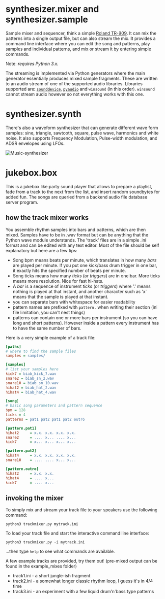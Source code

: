 
# synthesizer.mixer and synthesizer.sample

Sample mixer and sequencer, think a simple [Roland TR-909](https://en.wikipedia.org/wiki/Roland_TR-909).
It can mix the patterns into a single output file, but can also stream the mix.
It provides a command line interface where you can edit the song and patterns,
play samples and individual patterns, and mix or stream it by entering simple commands.

Note: *requires Python 3.x.*


The streaming is implemented via Python generators where the main generator essentially produces mixed sample fragments.
These are written to an audio stream of one of the supported audio libraries.
Libraries supported are: [``sounddevice``](http://python-sounddevice.readthedocs.io/),
[``pyaudio``](http://people.csail.mit.edu/hubert/pyaudio/) and ``winsound`` (in this order). 
``winsound`` cannot stream audio however so not everything works with this one.

# synthesizer.synth

There's also a waveform synthesizer that can generate different wave form samples:
sine, triangle, sawtooth, square, pulse wave, harmonics and white noise.
It also supports Frequency Modulation, Pulse-width modulation, and ADSR envelopes using LFOs.

![Music-synthesizer](https://github.com/Geni-96/Music-synthesizer/assets/122692904/6080d74f-0357-432d-a529-362dd51288ff)


# jukebox.box

This is a jukebox like party sound player that allows to prepare a playlist,
fade from a track to the next from the list, and insert random soundbytes for added fun.
The songs are queried from a backend audio file database server program.
 

## how the track mixer works

You assemble rhythm samples into bars and patterns, which are then mixed.
Samples have to be in .wav format but can be anything that the Python wave module understands. 
The 'track' files are in a simple .ini format and can be edited with any text editor.
Most of the file should be self explanatory but here are a few tips:

- Song bpm means beats per minute, which translates in how many *bars* are played per minute.
  If you put one kick/bass drum trigger in one bar, it exactly hits the specified number of beats per minute.
- Song ticks means how many *ticks* (or *triggers*) are in one bar. More ticks means more resolution. Nice for fast hi-hats.
- A *bar* is a sequence of instrument *ticks* (or *triggers*) where '.' means nothing is played at that instant,
  and another character such as 'x' means that the sample is played at that instant.
- you can separate bars with whitespace for easier readability
- pattern names are prefixed with ``pattern.`` when writing their section (ini file limitation, you can't nest things)
- patterns can contain one or more bars per instrument (so you can have long and short patterns). However inside
  a pattern every instrument has to have the same number of bars.
  

Here is a very simple example of a track file:

```ini
[paths]
# where to find the sample files
samples = samples/

[samples]
# list your samples here
kick7 = biab_kick_7.wav
snare2 = biab_sn_2.wav
snare10 = biab_sn_10.wav
hihat2 = biab_hat_2.wav
hihat4 = biab_hat_4.wav

[song]
# basic song parameters and pattern sequence
bpm = 128
ticks = 4
patterns = pat1 pat2 pat1 pat2 outro

[pattern.pat1]
hihat2     = x.x. x.x. x.x. x.x.
snare2     = .... x... .... x...
kick7      = x... x... x... x...

[pattern.pat2]
hihat4     = x.x. x.x. x.x. x.x.
snare10    = .... .... x... x...

[pattern.outro]
hihat2     = x.x. x.x. 
hihat4     = .... x...
kick7      = .... x...
```

## invoking the mixer

To simply mix and stream your track file to your speakers use the following command:

``python3 trackmixer.py mytrack.ini``

To load your track file and start the interactive command line interface:

``python3 trackmixer.py -i mytrack.ini``

...then type ``help`` to see what commands are available.

A few example tracks are provided, try them out!  (pre-mixed output can be found in the example_mixes folder)

- track1.ini  - a short jungle-ish fragment
- track2.ini  - a somewhat longer classic rhythm loop, I guess it's in 4/4 time
- track3.ini  - an experiment with a few liquid drum'n'bass type patterns

